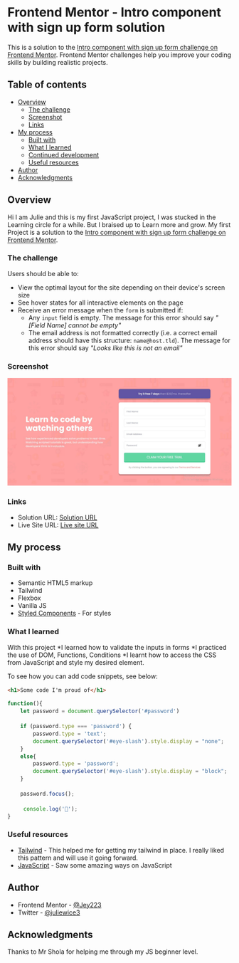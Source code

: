 # Frontend Mentor - Intro component with sign up form solution

This is a solution to the [Intro component with sign up form challenge on Frontend Mentor](https://www.frontendmentor.io/challenges/intro-component-with-signup-form-5cf91bd49edda32581d28fd1). Frontend Mentor challenges help you improve your coding skills by building realistic projects. 

## Table of contents

- [Overview](#overview)
  - [The challenge](#the-challenge)
  - [Screenshot](#screenshot)
  - [Links](#links)
- [My process](#my-process)
  - [Built with](#built-with)
  - [What I learned](#what-i-learned)
  - [Continued development](#continued-development)
  - [Useful resources](#useful-resources)
- [Author](#author)
- [Acknowledgments](#acknowledgments)


## Overview
Hi I am Julie and this is my first JavaScript project, I was stucked in the Learning circle for a while. But I braised up to Learn more and grow. 
My first Project is a solution to the [Intro component with sign up form challenge on Frontend Mentor](https://www.frontendmentor.io/challenges/intro-component-with-signup-form-5cf91bd49edda32581d28fd1).

### The challenge

Users should be able to:

- View the optimal layout for the site depending on their device's screen size
- See hover states for all interactive elements on the page
- Receive an error message when the `form` is submitted if:
  - Any `input` field is empty. The message for this error should say *"[Field Name] cannot be empty"*
  - The email address is not formatted correctly (i.e. a correct email address should have this structure: `name@host.tld`). The message for this error should say *"Looks like this is not an email"*

### Screenshot

![screenshot](./images/Screenshot.jpg)


### Links

- Solution URL: [Solution URL](https://github.com/Jey223/intro-component-with-my-signup-form-masters.git)
- Live Site URL: [Live site URL](https://your-live-site-url.com)

## My process

### Built with

- Semantic HTML5 markup
- Tailwind
- Flexbox
- Vanilla JS
- [Styled Components](https://styled-components.com/) - For styles


### What I learned

With this project 
*I learned how to validate the inputs in forms
*I practiced the use of DOM, Functions, Conditions
*I learnt how to access the CSS from JavaScript and style my desired element. 


To see how you can add code snippets, see below:

```html
<h1>Some code I'm proud of</h1>
```
```js
function(){
    let password = document.querySelector('#password')

    if (password.type === 'password') {
        password.type = 'text';
        document.querySelector('#eye-slash').style.display = "none";
    }
    else{
        password.type = 'password';
        document.querySelector('#eye-slash').style.display = "block";
    }

    password.focus();

     console.log('🎉');
}
```


### Useful resources

- [Tailwind](https://www.tailwindcss.com) - This helped me for getting my tailwind in place. I really liked this pattern and will use it going forward.
- [JavaScript](https://www.codepen.io) - Saw some amazing ways on JavaScript

## Author

- Frontend Mentor - [@Jey223](https://www.frontendmentor.io/profile/Jey223)
- Twitter - [@juliewice3](https://www.twitter.com/juliewice3)

## Acknowledgments

Thanks to Mr Shola for helping me through my JS beginner level.
